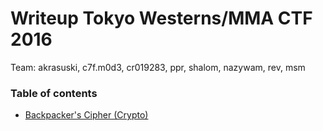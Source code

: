 # Writeup Tokyo Westerns/MMA CTF 2016

Team: akrasuski, c7f.m0d3, cr019283, ppr, shalom, nazywam, rev, msm

### Table of contents

* [Backpacker's Cipher (Crypto)](backpacker)
